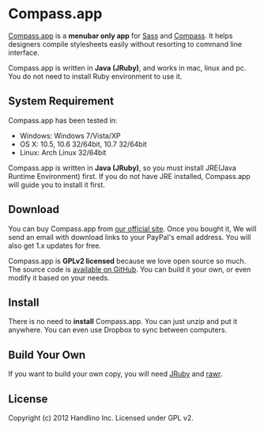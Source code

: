 # Compass.app

[Compass.app][compassapp] is a **menubar only app** for [Sass][sass] and [Compass][compass]. It helps designers compile stylesheets easily without resorting to command line interface.

Compass.app is written in **Java (JRuby)**, and works in mac, linux and pc. You do not need to install Ruby environment to use it.

## System Requirement

Compass.app has been tested in:

* Windows: Windows 7/Vista/XP
* OS X: 10.5, 10.6 32/64bit, 10.7 32/64bit
* Linux: Arch Linux 32/64bit

Compass.app is written in **Java (JRuby)**, so you must install JRE(Java Runtime Environment) first. If you do not have JRE installed, Compass.app will guide you to install it first.

## Download

You can buy Compass.app from [our official site][compassapp]. Once you bought it, We will send an email with download links to your PayPal's email address. You will also get 1.x updates for free.

Compass.app is **GPLv2 licensed** because we love open source so much. The source code is [available on GitHub][compassapp-github]. You can build it your own, or even modify it based on your needs.


## Install

There is no need to **install** Compass.app. You can just unzip and put it anywhere. You can even use Dropbox to sync between computers.

## Build Your Own

If you want to build your own copy, you will need [JRuby](http://jruby.org/) and [rawr](http://rawr.rubyforge.org/).

## License

Copyright (c) 2012 Handlino Inc.
Licensed under GPL v2.

[compassapp]: http://compass.handlino.com/
[compassapp-github]: http://github.com/handlino/compassapp
[sass]: http://sass-lang.com/
[compass]: http://compass-style.org/
